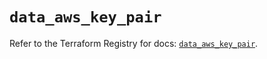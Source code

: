 # `data_aws_key_pair`

Refer to the Terraform Registry for docs: [`data_aws_key_pair`](https://registry.terraform.io/providers/hashicorp/aws/6.13.0/docs/data-sources/key_pair).
